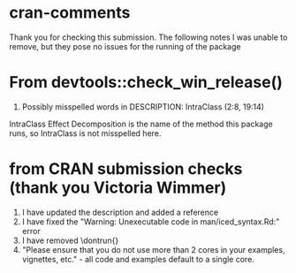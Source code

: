 cran-comments
================
Thank you for checking this submission. The following notes I was unable to remove, but they pose no issues for the running of the package

# From devtools::check_win_release()

1. Possibly misspelled words in DESCRIPTION:
  IntraClass (2:8, 19:14)

IntraClass Effect Decomposition is the name of the method this package runs, so IntraClass is not misspelled here. 

# from CRAN submission checks (thank you Victoria Wimmer)

1. I have updated the description and added a reference
2. I have fixed the "Warning: Unexecutable code in man/iced_syntax.Rd:" error
3. I have removed \dontrun{}
4. "Please ensure that you do not use more than 2 cores in your examples,
vignettes, etc." - all code and examples default to a single core. 

